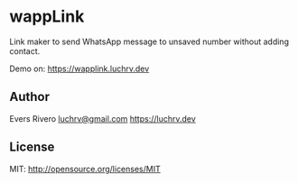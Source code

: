 # wappLink
Link maker to send WhatsApp message to unsaved number without adding contact.

Demo on: 
https://wapplink.luchrv.dev

## Author

Evers Rivero <luchrv@gmail.com> 
https://luchrv.dev

## License

MIT: http://opensource.org/licenses/MIT
